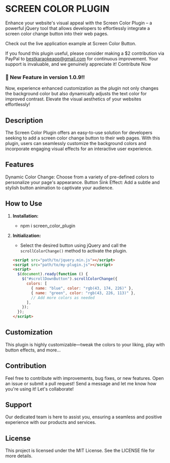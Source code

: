 # SCREEN COLOR PLUGIN
Enhance your website's visual appeal with the Screen Color Plugin – a powerful jQuery tool that allows developers to effortlessly integrate a screen color change button into their web pages.

Check out the live application example at Screen Color Button.

If you found this plugin useful, please consider making a $2 contribution via PayPal to bestkaraokeapp@gmail.com for continuous improvement. Your support is invaluable, and we genuinely appreciate it! Contribute Now

### 🚀 New Feature in version 1.0.9!!
Now, experience enhanced customization as the plugin not only changes the background color but also dynamically adjusts the text color for improved contrast. Elevate the visual aesthetics of your websites effortlessly!

## Description
The Screen Color Plugin offers an easy-to-use solution for developers seeking to add a screen color change button to their web pages. With this plugin, users can seamlessly customize the background colors and incorporate engaging visual effects for an interactive user experience.

## Features
Dynamic Color Change: Choose from a variety of pre-defined colors to personalize your page's appearance.
Button Sink Effect: Add a subtle and stylish button animation to captivate your audience.

## How to Use

1. **Installation:**
   - npm i screen_color_plugin

2. **Initialization:**
   - Select the desired button using jQuery and call the `scrollColorChange()` method to activate the plugin.

   ```html
   <script src="path/to/jquery.min.js"></script>
   <script src="path/to/my-plugin.js"></script>
   <script>
     $(document).ready(function () {
       $("#scrollDownButton").scrollColorChange({
         colors: [
           { name: "blue", color: "rgb(43, 174, 226)" },
           { name: "green", color: "rgb(43, 226, 113)" },
           // Add more colors as needed
         ],
       });
     });
   </script>
   
## Customization
This plugin is highly customizable—tweak the colors to your liking, play with button effects, and more...

## Contribution
Feel free to contribute with improvements, bug fixes, or new features. Open an issue or submit a pull request!
Send a message and let me know how you're using it!
Let's collaborate!

## Support
Our dedicated team is here to assist you, ensuring a seamless and positive experience with our products and services.

## License
This project is licensed under the MIT License. See the LICENSE file for more details.
